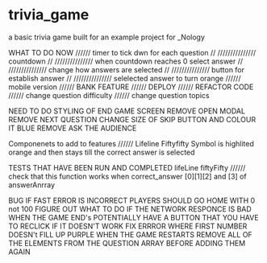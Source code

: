 # trivia_game

a basic trivia game built for an example project for \_Nology

WHAT TO DO NOW
////// timer to tick dwn for each question
// /////////////// countdown
// /////////////// when countdown reaches 0 select answer
// /////////////// change how answers are selected
// /////////////// button for establish answer
// /////////////// selelected answer to turn orange
////// mobile version
////// BANK FEATURE
////// DEPLOY
////// REFACTOR CODE
////// change question difficulty
////// change question topics

NEED TO DO
STYLING OF END GAME SCREEN
REMOVE OPEN MODAL
REMOVE NEXT QUESTION
CHANGE SIZE OF SKIP BUTTON AND COLOUR IT BLUE
REMOVE ASK THE AUDIENCE

Componenets to add to features
////// Lifeline Fiftyfifty
Symbol is highlited orange and then stays till the correct answer is selected

TESTS THAT HAVE BEEN RUN AND COMPLETED
lifeLine fiftyFifty
////// check that this function works when correct_answer [0][1][2] and [3] of answerAnrray

BUG
IF FAST ERROR IS INCORRECT PLAYERS SHOULD GO HOME WITH 0 not 100
FIGURE OUT WHAT TO DO IF THE NETWORK RESPONCE IS BAD WHEN THE GAME END's POTENTIALLY HAVE A BUTTON THAT YOU HAVE TO RECLICK IF IT DOESN'T WORK
FIX ERRROR WHERE FIRST NUMBER DOESN't FILL UP PURPLE
WHEN THE GAME RESTARTS REMOVE ALL OF THE ELEMENTS FROM THE QUESTION ARRAY BEFORE ADDING THEM AGAIN

